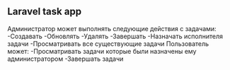 <h2>Laravel task app</h2>
Администратор может выполнять следующие действия с задачами:
-Создавать
-Обновлять 
-Удалять
-Завершать 
-Назначать исполнителя задачи 
-Просматривать все существующие задачи
Пользователь может:
-Просматривать задачи которые были назначены ему администратором 
-Завершать задачи 
